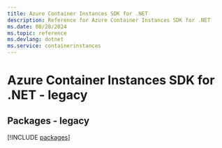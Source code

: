 ```yaml
---
title: Azure Container Instances SDK for .NET
description: Reference for Azure Container Instances SDK for .NET
ms.date: 08/28/2024
ms.topic: reference
ms.devlang: dotnet
ms.service: containerinstances
---
```

# Azure Container Instances SDK for .NET - legacy
## Packages - legacy
[!INCLUDE [packages](container-instances-index.md)]